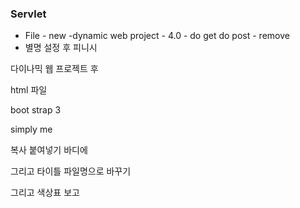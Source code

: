### Servlet



- File - new -dynamic web project - 4.0 - do get do post - remove 
- 별명 설정 후 피니시 



다이나믹 웹 프로젝트 후 

html  파일 



boot strap 3

simply me 

복사 붙여넣기 바디에 



그리고 타이틀 파일명으로 바꾸기 

그리고 색상표 보고 










